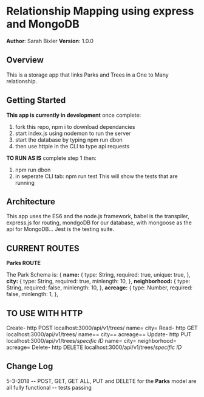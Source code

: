 # Relationship Mapping using express and MongoDB
**Author**: Sarah Bixler
**Version**: 1.0.0 
## Overview
This is a storage app that links Parks and Trees in a One to Many relationship.

## Getting Started
__This app is currently in development__
once complete:
1. fork this repo, npm i to download dependancies
2. start index.js using nodemon to run the server
3. start the database by typing npm run dbon
4. then use httpie in the CLI to type api requests

__TO RUN AS IS__
complete step 1
then:
1. npm run dbon
2. in seperate CLI tab: npm run test
    This will show the tests that are running

## Architecture
This app uses the ES6 and the node.js framework, babel is the transpiler, express.js for routing, mondgoDB for our database, with mongoose as the api for MongoDB... Jest is the testing suite.

## CURRENT ROUTES

__Parks ROUTE__

The Park Schema is:
{
  __name:__ {
    type: String,
    required: true,
    unique: true,
  },
  __city:__ {
    type: String,
    required: true,
    minlength: 10,
  },
  __neighborhood:__ {
    type: String,
    required: false,
    minlength: 10,
  },
  __acreage:__ {
    type: Number,
    required: false,
    minlength: 1,
  },


## TO USE WITH HTTP
Create- http POST localhost:3000/api/v1/trees/ name= city= 
Read- http GET localhost:3000/api/v1/trees/ name== city== acreage==
Update- http PUT localhost:3000/api/v1/trees/_specific ID_ name= city= neighborhood= acreage=
Delete- http DELETE localhost:3000/api/v1/trees/_specific ID_ 

## Change Log
5-3-2018 -- POST, GET, GET ALL, PUT and DELETE for the __Parks__ model are all fully functional -- tests passing
